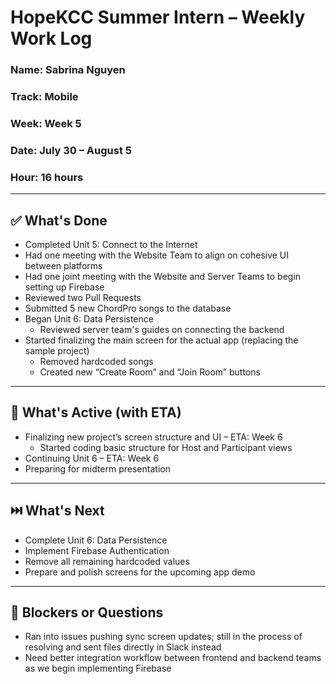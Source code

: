 # HopeKCC Summer Intern – Weekly Work Log

### Name: Sabrina Nguyen  
### Track: Mobile  
### Week: Week 5  
### Date: July 30 – August 5  
### Hour: 16 hours  

---

## ✅ What's Done

- Completed Unit 5: Connect to the Internet  
- Had one meeting with the Website Team to align on cohesive UI between platforms  
- Had one joint meeting with the Website and Server Teams to begin setting up Firebase  
- Reviewed two Pull Requests  
- Submitted 5 new ChordPro songs to the database  
- Began Unit 6: Data Persistence  
  - Reviewed server team's guides on connecting the backend  
- Started finalizing the main screen for the actual app (replacing the sample project)  
  - Removed hardcoded songs  
  - Created new “Create Room” and “Join Room” buttons  

---

## 🔄 What's Active (with ETA)

- Finalizing new project’s screen structure and UI – ETA: Week 6  
  - Started coding basic structure for Host and Participant views  
- Continuing Unit 6 – ETA: Week 6  
- Preparing for midterm presentation  

---

## ⏭️ What's Next

- Complete Unit 6: Data Persistence  
- Implement Firebase Authentication  
- Remove all remaining hardcoded values  
- Prepare and polish screens for the upcoming app demo  

---

## 🛑 Blockers or Questions

- Ran into issues pushing sync screen updates; still in the process of resolving and sent files directly in Slack instead  
- Need better integration workflow between frontend and backend teams as we begin implementing Firebase  
